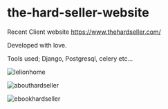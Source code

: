 # the-hard-seller-website
Recent Client website
https://www.thehardseller.com/

Developed with love.

Tools used; Django, Postgresql, celery etc...

![lelionhome](https://user-images.githubusercontent.com/47675359/163751267-103ec931-516a-4734-a0a3-c89f253df8e0.PNG)

![abouthardseller](https://user-images.githubusercontent.com/47675359/163751275-15d4758d-8c22-4309-baad-d35f203848f0.PNG)

![ebookhardseller](https://user-images.githubusercontent.com/47675359/163751277-f5de5c26-8c56-4d32-93f4-26ab25e5e781.PNG)
